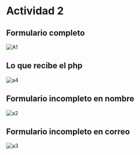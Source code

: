 # Actividad 2

## Formulario completo
![A1](https://user-images.githubusercontent.com/51014165/111221172-60788880-8597-11eb-83b4-fc9211c33af0.JPG)
## Lo que recibe el php
![a4](https://user-images.githubusercontent.com/51014165/111221186-64a4a600-8597-11eb-8b8b-4faf66046718.JPG)
## Formulario incompleto en nombre
![a2](https://user-images.githubusercontent.com/51014165/111221189-65d5d300-8597-11eb-8ccb-a3a2620afb43.JPG)
## Formulario incompleto en correo
![a3](https://user-images.githubusercontent.com/51014165/111221194-67070000-8597-11eb-8db2-f46d74c9e1d1.JPG)
